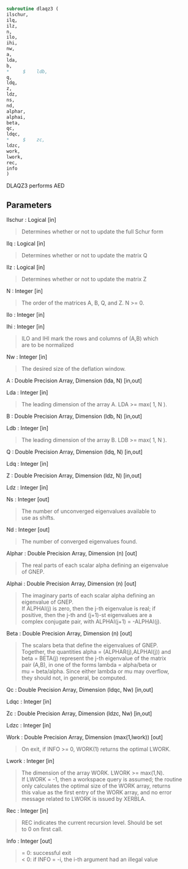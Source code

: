 ```fortran  
subroutine dlaqz3 (  
ilschur,  
ilq,  
ilz,  
n,  
ilo,  
ihi,  
nw,  
a,  
lda,  
b,  
*     $    ldb,  
q,  
ldq,  
z,  
ldz,  
ns,  
nd,  
alphar,  
alphai,  
beta,  
qc,  
ldqc,  
*     $    zc,  
ldzc,  
work,  
lwork,  
rec,  
info  
)  
```  
  
DLAQZ3 performs AED  
  
## Parameters  
Ilschur : Logical [in]  
> Determines whether or not to update the full Schur form  
  
Ilq : Logical [in]  
> Determines whether or not to update the matrix Q  
  
Ilz : Logical [in]  
> Determines whether or not to update the matrix Z  
  
N : Integer [in]  
> The order of the matrices A, B, Q, and Z.  N >= 0.  
  
Ilo : Integer [in]  
  
Ihi : Integer [in]  
> ILO and IHI mark the rows and columns of (A,B) which  
> are to be normalized  
  
Nw : Integer [in]  
> The desired size of the deflation window.  
  
A : Double Precision Array, Dimension (lda, N) [in,out]  
  
Lda : Integer [in]  
> The leading dimension of the array A.  LDA >= max( 1, N ).  
  
B : Double Precision Array, Dimension (ldb, N) [in,out]  
  
Ldb : Integer [in]  
> The leading dimension of the array B.  LDB >= max( 1, N ).  
  
Q : Double Precision Array, Dimension (ldq, N) [in,out]  
  
Ldq : Integer [in]  
  
Z : Double Precision Array, Dimension (ldz, N) [in,out]  
  
Ldz : Integer [in]  
  
Ns : Integer [out]  
> The number of unconverged eigenvalues available to  
> use as shifts.  
  
Nd : Integer [out]  
> The number of converged eigenvalues found.  
  
Alphar : Double Precision Array, Dimension (n) [out]  
> The real parts of each scalar alpha defining an eigenvalue  
> of GNEP.  
  
Alphai : Double Precision Array, Dimension (n) [out]  
> The imaginary parts of each scalar alpha defining an  
> eigenvalue of GNEP.  
> If ALPHAI(j) is zero, then the j-th eigenvalue is real; if  
> positive, then the j-th and (j+1)-st eigenvalues are a  
> complex conjugate pair, with ALPHAI(j+1) = -ALPHAI(j).  
  
Beta : Double Precision Array, Dimension (n) [out]  
> The scalars beta that define the eigenvalues of GNEP.  
> Together, the quantities alpha = (ALPHAR(j),ALPHAI(j)) and  
> beta = BETA(j) represent the j-th eigenvalue of the matrix  
> pair (A,B), in one of the forms lambda = alpha/beta or  
> mu = beta/alpha.  Since either lambda or mu may overflow,  
> they should not, in general, be computed.  
  
Qc : Double Precision Array, Dimension (ldqc, Nw) [in,out]  
  
Ldqc : Integer [in]  
  
Zc : Double Precision Array, Dimension (ldzc, Nw) [in,out]  
  
Ldzc : Integer [in]  
  
Work : Double Precision Array, Dimension (max(1,lwork)) [out]  
> On exit, if INFO >= 0, WORK(1) returns the optimal LWORK.  
  
Lwork : Integer [in]  
> The dimension of the array WORK.  LWORK >= max(1,N).  
> If LWORK = -1, then a workspace query is assumed; the routine  
> only calculates the optimal size of the WORK array, returns  
> this value as the first entry of the WORK array, and no error  
> message related to LWORK is issued by XERBLA.  
  
Rec : Integer [in]  
> REC indicates the current recursion level. Should be set  
> to 0 on first call.  
  
Info : Integer [out]  
> = 0: successful exit  
> < 0: if INFO = -i, the i-th argument had an illegal value  
  
